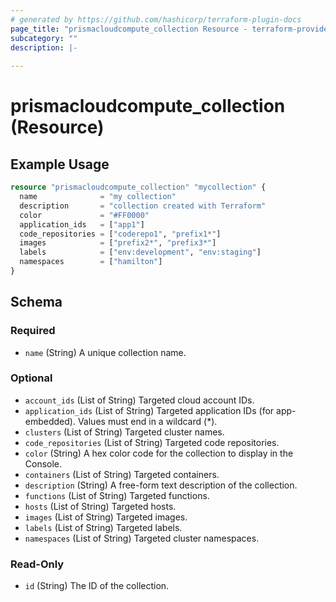 ```yaml
---
# generated by https://github.com/hashicorp/terraform-plugin-docs
page_title: "prismacloudcompute_collection Resource - terraform-provider-prismacloudcompute"
subcategory: ""
description: |-
  
---
```


# prismacloudcompute_collection (Resource)



## Example Usage

```terraform
resource "prismacloudcompute_collection" "mycollection" {
  name              = "my collection"
  description       = "collection created with Terraform"
  color             = "#FF0000"
  application_ids   = ["app1"]
  code_repositories = ["coderepo1", "prefix1*"]
  images            = ["prefix2*", "prefix3*"]
  labels            = ["env:development", "env:staging"]
  namespaces        = ["hamilton"]
}
```

<!-- schema generated by tfplugindocs -->
## Schema

### Required

- `name` (String) A unique collection name.

### Optional

- `account_ids` (List of String) Targeted cloud account IDs.
- `application_ids` (List of String) Targeted application IDs (for app-embedded). Values must end in a wildcard (*).
- `clusters` (List of String) Targeted cluster names.
- `code_repositories` (List of String) Targeted code repositories.
- `color` (String) A hex color code for the collection to display in the Console.
- `containers` (List of String) Targeted containers.
- `description` (String) A free-form text description of the collection.
- `functions` (List of String) Targeted functions.
- `hosts` (List of String) Targeted hosts.
- `images` (List of String) Targeted images.
- `labels` (List of String) Targeted labels.
- `namespaces` (List of String) Targeted cluster namespaces.

### Read-Only

- `id` (String) The ID of the collection.



